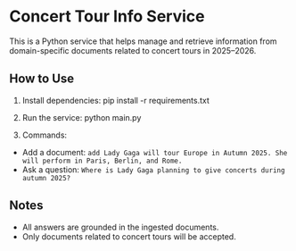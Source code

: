 # Concert Tour Info Service

This is a Python service that helps manage and retrieve information from domain-specific documents related to concert tours in 2025–2026.

## How to Use

1. Install dependencies:
    pip install -r requirements.txt

2. Run the service:
    python main.py

3. Commands:
- Add a document: `add Lady Gaga will tour Europe in Autumn 2025. She will perform in Paris, Berlin, and Rome.`
- Ask a question: `Where is Lady Gaga planning to give concerts during autumn 2025?`

## Notes

- All answers are grounded in the ingested documents.
- Only documents related to concert tours will be accepted.